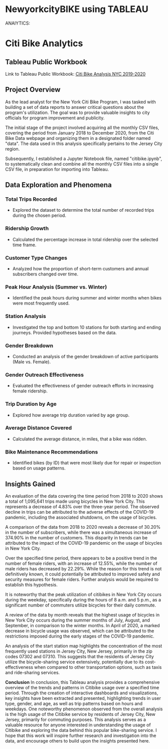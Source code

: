 # NewyorkcityBIKE using TABLEAU

ANAlYTICS: 

# Citi Bike Analytics

## Tableau Public Workbook
Link to Tableau Public Workbook: [Citi Bike Analysis NYC 2019-2020](https://public.tableau.com/app/profile/mauricio.andrews/viz/CitiBikeProgram_16981091046690/GendervsAge)


## Project Overview

As the lead analyst for the New York Citi Bike Program, I was tasked with building a set of data reports to answer critical questions about the program's utilization. The goal was to provide valuable insights to city officials for program improvement and publicity.

The initial stage of the project involved acquiring all the monthly CSV files, covering the period from January 2018 to December 2020, from the Citi Bike Data webpage and organizing them in a designated folder named "data". The data used in this analysis specifically pertains to the Jersey City region.

Subsequently, I established a Jupyter Notebook file, named "citibike.ipynb", to systematically clean and combine all the monthly CSV files into a single CSV file, in preparation for importing into Tableau.

## Data Exploration and Phenomena

### Total Trips Recorded
- Explored the dataset to determine the total number of recorded trips during the chosen period.

### Ridership Growth
- Calculated the percentage increase in total ridership over the selected time frame.

### Customer Type Changes
- Analyzed how the proportion of short-term customers and annual subscribers changed over time.

### Peak Hour Analysis (Summer vs. Winter)
- Identified the peak hours during summer and winter months when bikes were most frequently used.

### Station Analysis
- Investigated the top and bottom 10 stations for both starting and ending journeys. Provided hypotheses based on the data.

### Gender Breakdown
- Conducted an analysis of the gender breakdown of active participants (Male vs. Female).

### Gender Outreach Effectiveness
- Evaluated the effectiveness of gender outreach efforts in increasing female ridership.

### Trip Duration by Age
- Explored how average trip duration varied by age group.

### Average Distance Covered
- Calculated the average distance, in miles, that a bike was ridden.

### Bike Maintenance Recommendations
- Identified bikes (by ID) that were most likely due for repair or inspection based on usage patterns.

## Insights Gained

An evaluation of the data covering the time period from 2018 to 2020 shows a total of 1,095,641 trips made using bicycles in New York City. This represents a decrease of 4.83% over the three-year period. The observed decline in trips can be attributed to the adverse effects of the COVID-19 pandemic, including the associated shutdowns, on the usage of bicycles.

A comparison of the data from 2018 to 2020 reveals a decrease of 30.20% in the number of subscribers, while there was a simultaneous increase of 374.90% in the number of customers. This disparity in trends can be attributed to the impact of the COVID-19 pandemic on the usage of bicycles in New York City.

Over the specified time period, there appears to be a positive trend in the number of female riders, with an increase of 12.55%, while the number of male riders has decreased by 22.29%. While the reason for this trend is not definitively known, it could potentially be attributed to improved safety and security measures for female riders. Further analysis would be required to establish this hypothesis.

It is noteworthy that the peak utilization of citibikes in New York City occurs during the weekday, specifically during the hours of 8 a.m. and 5 p.m., as a significant number of commuters utilize bicycles for their daily commute.

A review of the data by month reveals that the highest usage of bicycles in New York City occurs during the summer months of July, August, and September, in comparison to the winter months. In April of 2020, a marked decrease in bicycle usage was observed, which can be attributed to the restrictions imposed during the early stages of the COVID-19 pandemic.

An analysis of the start station map highlights the concentration of the most frequently used stations in Jersey City, New Jersey, primarily in the zip codes 07302 and 07310. This suggests that the residents of Jersey City utilize the bicycle-sharing service extensively, potentially due to its cost-effectiveness when compared to other transportation options, such as taxis and ride-sharing services.

**Conclusion**
In conclusion, this Tableau analysis provides a comprehensive overview of the trends and patterns in Citibike usage over a specified time period. Through the creation of interactive dashboards and visualizations, key insights have been extracted and presented, highlighting trends in user type, gender, and age, as well as trip patterns based on hours and weekdays. One noteworthy phenomenon observed from the overall analysis is the high usage of the Citibike service by residents of Jersey City, New Jersey, primarily for commuting purposes. This analysis serves as a valuable resource for anyone interested in understanding the usage of Citibike and exploring the data behind this popular bike-sharing service. I hope that this work will inspire further research and investigation into the data, and encourage others to build upon the insights presented here.

